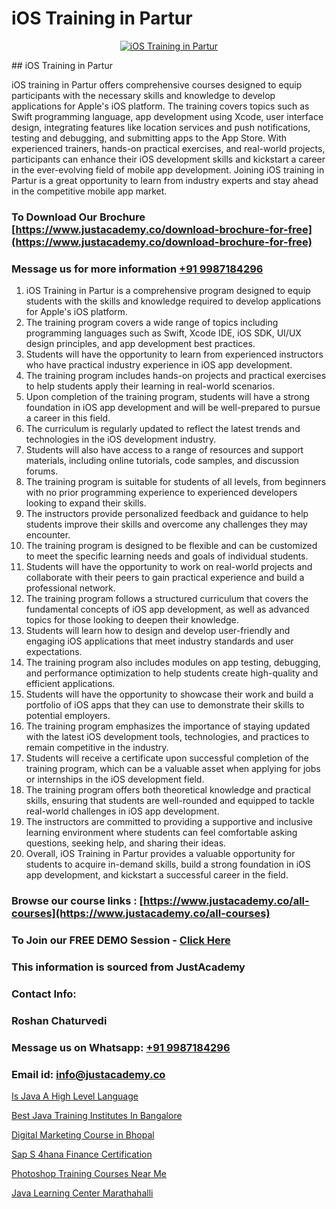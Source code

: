# iOS Training in Partur

<p align="center">
  <a href="https://justacademy.co/course-detail/ios-training">
    <img src="https://justacademy.co/storage2/course_image/1676636008_course_image.webp" alt="iOS Training in Partur">
  </a>
</p>
## iOS Training in Partur

iOS training in Partur offers comprehensive courses designed to equip participants with the necessary skills and knowledge to develop applications for Apple's iOS platform. The training covers topics such as Swift programming language, app development using Xcode, user interface design, integrating features like location services and push notifications, testing and debugging, and submitting apps to the App Store. With experienced trainers, hands-on practical exercises, and real-world projects, participants can enhance their iOS development skills and kickstart a career in the ever-evolving field of mobile app development. Joining iOS training in Partur is a great opportunity to learn from industry experts and stay ahead in the competitive mobile app market.
### To Download Our Brochure [https://www.justacademy.co/download-brochure-for-free](https://www.justacademy.co/download-brochure-for-free)
### Message us for more information [+91 9987184296](https://api.whatsapp.com/send?phone=919987184296)
1) iOS Training in Partur is a comprehensive program designed to equip students with the skills and knowledge required to develop applications for Apple's iOS platform.
2) The training program covers a wide range of topics including programming languages such as Swift, Xcode IDE, iOS SDK, UI/UX design principles, and app development best practices.
3) Students will have the opportunity to learn from experienced instructors who have practical industry experience in iOS app development.
4) The training program includes hands-on projects and practical exercises to help students apply their learning in real-world scenarios.
5) Upon completion of the training program, students will have a strong foundation in iOS app development and will be well-prepared to pursue a career in this field.
6) The curriculum is regularly updated to reflect the latest trends and technologies in the iOS development industry.
7) Students will also have access to a range of resources and support materials, including online tutorials, code samples, and discussion forums.
8) The training program is suitable for students of all levels, from beginners with no prior programming experience to experienced developers looking to expand their skills.
9) The instructors provide personalized feedback and guidance to help students improve their skills and overcome any challenges they may encounter.
10) The training program is designed to be flexible and can be customized to meet the specific learning needs and goals of individual students.
11) Students will have the opportunity to work on real-world projects and collaborate with their peers to gain practical experience and build a professional network.
12) The training program follows a structured curriculum that covers the fundamental concepts of iOS app development, as well as advanced topics for those looking to deepen their knowledge.
13) Students will learn how to design and develop user-friendly and engaging iOS applications that meet industry standards and user expectations.
14) The training program also includes modules on app testing, debugging, and performance optimization to help students create high-quality and efficient applications.
15) Students will have the opportunity to showcase their work and build a portfolio of iOS apps that they can use to demonstrate their skills to potential employers.
16) The training program emphasizes the importance of staying updated with the latest iOS development tools, technologies, and practices to remain competitive in the industry.
17) Students will receive a certificate upon successful completion of the training program, which can be a valuable asset when applying for jobs or internships in the iOS development field.
18) The training program offers both theoretical knowledge and practical skills, ensuring that students are well-rounded and equipped to tackle real-world challenges in iOS app development.
19) The instructors are committed to providing a supportive and inclusive learning environment where students can feel comfortable asking questions, seeking help, and sharing their ideas.
20) Overall, iOS Training in Partur provides a valuable opportunity for students to acquire in-demand skills, build a strong foundation in iOS app development, and kickstart a successful career in the field.

### Browse our course links : [https://www.justacademy.co/all-courses](https://www.justacademy.co/all-courses) 
### To Join our FREE DEMO Session - [Click Here](https://www.justacademy.co/register-for-course-demo)


### This information is sourced from JustAcademy
### Contact Info:
### Roshan Chaturvedi
### Message us on Whatsapp: [+91 9987184296](https://api.whatsapp.com/send?phone=919987184296)
### Email id: [info@justacademy.co](mailto:info@justacademy.co)
                
[Is Java A High Level Language](https://www.linkedin.com/pulse/java-high-level-language-justacademy-cupertino-qioce?trackingId=Cjl%2F%2FgAepfmsKH3sJq0Xng%3D%3D&lipi=urn%3Ali%3Apage%3Ad_flagship3_company_admin%3BvVouo7eCSIKohoZ4gz352A%3D%3D)

[Best Java Training Institutes In Bangalore](https://www.linkedin.com/pulse/java-training-institutes-bangalore-software-training-sunnyvale-zhawe?trackingId=fMOVxr2i%2Ft0Gmle5HZjgEA%3D%3D&lipi=urn%3Ali%3Apage%3Ad_flagship3_company_admin%3BPMbi7PJsSrOfOFf5jCv3gg%3D%3D)

[Digital Marketing Course in Bhopal](https://medium.com/@justacademytraining/digital-marketing-course-in-bhopal-013987b36d8b)

[Sap S 4hana Finance Certification](https://medium.com/@kamblerajas684/sap-s-4hana-finance-certification-372be8845527)

[Photoshop Training Courses Near Me](https://justacademyin.github.io/justacademy/photoshop-training-courses-near-me)

[Java Learning Center Marathahalli](https://justacademyin.github.io/justacademy/java-learning-center-marathahalli)


